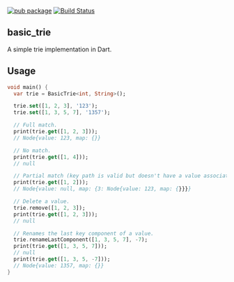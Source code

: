 [![pub package](https://img.shields.io/pub/v/basic_trie.svg)](https://pub.dev/packages/basic_trie)
[![Build Status](https://github.com/flutter-cavalry/basic_trie/workflows/Build/badge.svg)](https://github.com/flutter-cavalry/basic_trie/actions)

## basic_trie

A simple trie implementation in Dart.

## Usage

```dart
void main() {
  var trie = BasicTrie<int, String>();

  trie.set([1, 2, 3], '123');
  trie.set([1, 3, 5, 7], '1357');

  // Full match.
  print(trie.get([1, 2, 3]));
  // Node{value: 123, map: {}}

  // No match.
  print(trie.get([1, 4]));
  // null

  // Partial match (key path is valid but doesn't have a value associated with it)
  print(trie.get([1, 2]));
  // Node{value: null, map: {3: Node{value: 123, map: {}}}}

  // Delete a value.
  trie.remove([1, 2, 3]);
  print(trie.get([1, 2, 3]));
  // null

  // Renames the last key component of a value.
  trie.renameLastComponent([1, 3, 5, 7], -7);
  print(trie.get([1, 3, 5, 7]));
  // null
  print(trie.get([1, 3, 5, -7]));
  // Node{value: 1357, map: {}}
}
```
